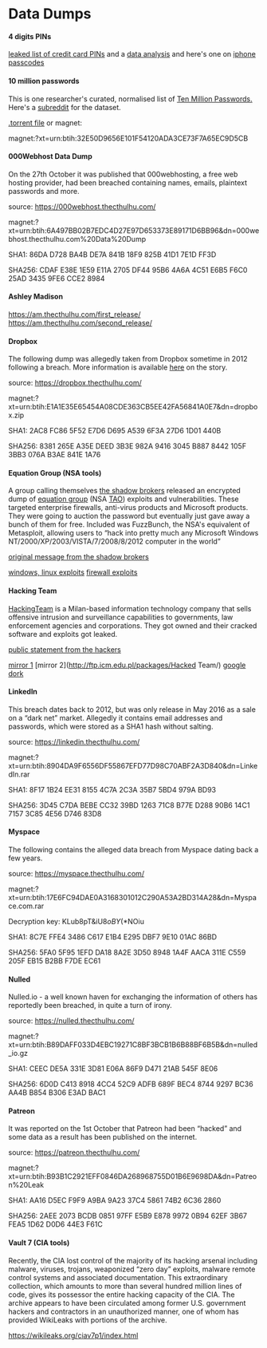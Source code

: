 # Data Dumps

#### 4 digits PINs

[leaked list of credit card PINs](http://pastebin.com/raw/2qbRKh3R) and a [data analysis](http://www.datagenetics.com/blog/september32012/) and here's one on [iphone passcodes](http://danielamitay.com/blog/2011/6/13/most-common-iphone-passcodes)

#### 10 million passwords

This is one researcher's curated, normalised list of [Ten Million Passwords.](https://xato.net/today-i-am-releasing-ten-million-passwords-b6278bbe7495) Here's a [subreddit](https://www.reddit.com/r/10millionpasswords/top/?sort=top&t=all) for the dataset.

[.torrent file](https://xa.to/file/10-million-combos.torrent) or magnet:

magnet:?xt=urn:btih:32E50D9656E101F54120ADA3CE73F7A65EC9D5CB

#### 000Webhost Data Dump

On the 27th October it was published that 000webhosting, a free web hosting provider, had been breached containing names, emails, plaintext passwords and more.

source: https://000webhost.thecthulhu.com/

magnet:?xt=urn:btih:6A497BB02B7EDC4D27E97D653373E89171D6BB96&dn=000webhost.thecthulhu.com%20Data%20Dump

SHA1: 86DA D728 BA4B DE7A 841B 18F9 825B 41D1 7E1D FF3D

SHA256: CDAF E38E 1E59 E11A 2705 DF44 95B6 4A6A 4C51 E6B5 F6C0 25AD 3435 9FE6 CCE2 8984

#### Ashley Madison

https://am.thecthulhu.com/first_release/ https://am.thecthulhu.com/second_release/

#### Dropbox

The following dump was allegedly taken from Dropbox sometime in 2012 following a breach. More information is available [here](http://motherboard.vice.com/read/hackers-stole-over-60-million-dropbox-accounts) on the story.

source: https://dropbox.thecthulhu.com/

magnet:?xt=urn:btih:E1A1E35E65454A08CDE363CB5EE42FA56841A0E7&dn=dropbox.zip

SHA1: 2AC8 FC86 5F52 E7D6 D695 A539 6F3A 27D6 1D01 440B

SHA256: 8381 265E A35E DEED 3B3E 982A 9416 3045 B887 8442 105F 3BB3 076A B3AE 841E 1A76

#### Equation Group (NSA tools)

A group calling themselves [the shadow brokers](https://en.wikipedia.org/wiki/The_Shadow_Brokers) released an encrypted dump of [equation group](https://en.wikipedia.org/wiki/Equation_Group) (NSA [TAO](https://en.wikipedia.org/wiki/Tailored_Access_Operations)) exploits and vulnerabilities. These targeted enterprise firewalls, anti-virus products and Microsoft products. They were going to auction the password but eventually just gave away a bunch of them for free. Included was FuzzBunch, the NSA's equivalent of Metasploit, allowing users to “hack into pretty much any Microsoft Windows NT/2000/XP/2003/VISTA/7/2008/8/2012 computer in the world”

[original message from the shadow brokers](https://archive.is/rdYpc#selection-915.0-915.373)

[windows, linux exploits](https://github.com/samsera/Equation_Group_Shadowbrokers) [firewall exploits](https://github.com/samgranger/EQGRP)

#### Hacking Team

[HackingTeam](https://en.wikipedia.org/wiki/Hacking_Team) is a Milan-based information technology company that sells offensive intrusion and surveillance capabilities to governments, law enforcement agencies and corporations. They got owned and their cracked software and exploits got leaked.

[public statement from the hackers](http://pastebin.com/raw/0SNSvyjJ)

[mirror 1](https://ht.transparencytoolkit.org/) [mirror 2](http://ftp.icm.edu.pl/packages/Hacked Team/) [google dork](https://www.google.co.uk/search?q=inurl:rcs-dev+share%2FTools)

#### LinkedIn

This breach dates back to 2012, but was only release in May 2016 as a sale on a “dark net” market. Allegedly it contains email addresses and passwords, which were stored as a SHA1 hash without salting.

source: https://linkedin.thecthulhu.com/

magnet:?xt=urn:btih:8904DA9F6556DF55867EFD77D98C70ABF2A3D840&dn=LinkedIn.rar

SHA1: 8F17 1B24 EE31 8155 4C7A 2C3A 35B7 5BD4 979A BD93

SHA256: 3D45 C7DA BEBE CC32 39BD 1263 71C8 B77E D288 90B6 14C1 7157 3C85 4E56 D746 83D8

#### Myspace

The following contains the alleged data breach from Myspace dating back a few years.

source: https://myspace.thecthulhu.com/

magnet:?xt=urn:btih:17E6FC94DAE0A3168301012C290A53A2BD314A28&dn=Myspace.com.rar

Decryption key: KLub8pT&iU$8oBY(*$NOiu

SHA1: 8C7E FFE4 3486 C617 E1B4 E295 DBF7 9E10 01AC 86BD

SHA256: 5FA0 5F95 1EFD DA18 8A2E 3D50 8948 1A4F AACA 311E C559 205F EB15 B2BB F7DE EC61

#### Nulled

Nulled.io - a well known haven for exchanging the information of others has reportedly been breached, in quite a turn of irony.

source: https://nulled.thecthulhu.com/

magnet:?xt=urn:btih:B89DAFF033D4EBC19271C8BF3BCB1B6B88BF6B5B&dn=nulled_io.gz

SHA1: CEEC DE5A 331E 3D81 E06A 86F9 D471 21AB 545F 8E06

SHA256: 6D0D C413 8918 4CC4 52C9 ADFB 689F BEC4 8744 9297 BC36 AA4B B854 B306 E3AD BAC1

#### Patreon

It was reported on the 1st October that Patreon had been “hacked” and some data as a result has been published on the internet.

source: https://patreon.thecthulhu.com/

magnet:?xt=urn:btih:B93B1C2921EFF0846DA268968755D01B6E9698DA&dn=Patreon%20Leak

SHA1: AA16 D5EC F9F9 A9BA 9A23 37C4 5861 74B2 6C36 2860

SHA256: 2AEE 2073 BCDB 0851 97FF E5B9 E878 9972 0B94 62EF 3B67 FEA5 1D62 D0D6 44E3 F61C

#### Vault 7 (CIA tools)

Recently, the CIA lost control of the majority of its hacking arsenal including malware, viruses, trojans, weaponized “zero day” exploits, malware remote control systems and associated documentation. This extraordinary collection, which amounts to more than several hundred million lines of code, gives its possessor the entire hacking capacity of the CIA. The archive appears to have been circulated among former U.S. government hackers and contractors in an unauthorized manner, one of whom has provided WikiLeaks with portions of the archive.

https://wikileaks.org/ciav7p1/index.html